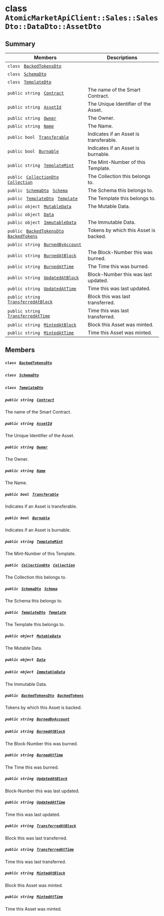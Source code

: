 # class `AtomicMarketApiClient::Sales::SalesDto::DataDto::AssetDto` 

## Summary

 Members                                | Descriptions                                
----------------------------------------|---------------------------------------------
`class ` [`BackedTokensDto`](.github/workflows/documentation/md/AtomicMarketApiClient--Sales--SalesDto--DataDto--AssetDto--BackedTokensDto.md#class_atomic_market_api_client_1_1_sales_1_1_sales_dto_1_1_data_dto_1_1_asset_dto_1_1_backed_tokens_dto)        | 
`class ` [`SchemaDto`](.github/workflows/documentation/md/AtomicMarketApiClient--Sales--SalesDto--DataDto--AssetDto--SchemaDto.md#class_atomic_market_api_client_1_1_sales_1_1_sales_dto_1_1_data_dto_1_1_asset_dto_1_1_schema_dto)        | 
`class ` [`TemplateDto`](.github/workflows/documentation/md/AtomicMarketApiClient--Sales--SalesDto--DataDto--AssetDto--TemplateDto.md#class_atomic_market_api_client_1_1_sales_1_1_sales_dto_1_1_data_dto_1_1_asset_dto_1_1_template_dto)        | 
`public string ` [`Contract`](#class_atomic_market_api_client_1_1_sales_1_1_sales_dto_1_1_data_dto_1_1_asset_dto_1a9b4baf8484b98d89513d7776a8877d0e) | The name of the Smart Contract.
`public string ` [`AssetId`](#class_atomic_market_api_client_1_1_sales_1_1_sales_dto_1_1_data_dto_1_1_asset_dto_1a0066ff0d119e607c3ec5491c7aac86ff) | The Unique Identifier of the Asset.
`public string ` [`Owner`](#class_atomic_market_api_client_1_1_sales_1_1_sales_dto_1_1_data_dto_1_1_asset_dto_1a2bb39ac02455d05833c5f88b6ddc87ee) | The Owner.
`public string ` [`Name`](#class_atomic_market_api_client_1_1_sales_1_1_sales_dto_1_1_data_dto_1_1_asset_dto_1a7ee9065718e6628dc7791b756fa6c0f9) | The Name.
`public bool ` [`Transferable`](#class_atomic_market_api_client_1_1_sales_1_1_sales_dto_1_1_data_dto_1_1_asset_dto_1ab0a2025837cfad369c22e114d1c93d42) | Indicates if an Asset is transferable.
`public bool ` [`Burnable`](#class_atomic_market_api_client_1_1_sales_1_1_sales_dto_1_1_data_dto_1_1_asset_dto_1a50c30f69b54db362be32720d5cc433bd) | Indicates if an Asset is burnable.
`public string ` [`TemplateMint`](#class_atomic_market_api_client_1_1_sales_1_1_sales_dto_1_1_data_dto_1_1_asset_dto_1a82c766587c3554c5c8b1b16e2cf29799) | The Mint-Number of this Template.
`public ` [`CollectionDto`](.github/workflows/documentation/md/AtomicMarketApiClient--Sales--SalesDto--DataDto--CollectionDto.md#class_atomic_market_api_client_1_1_sales_1_1_sales_dto_1_1_data_dto_1_1_collection_dto)` ` [`Collection`](#class_atomic_market_api_client_1_1_sales_1_1_sales_dto_1_1_data_dto_1_1_asset_dto_1ac6d9b0c1cef1d8ad020fa9b6fc1c3319) | The Collection this belongs to.
`public ` [`SchemaDto`](.github/workflows/documentation/md/AtomicMarketApiClient--Sales--SalesDto--DataDto--AssetDto--SchemaDto.md#class_atomic_market_api_client_1_1_sales_1_1_sales_dto_1_1_data_dto_1_1_asset_dto_1_1_schema_dto)` ` [`Schema`](#class_atomic_market_api_client_1_1_sales_1_1_sales_dto_1_1_data_dto_1_1_asset_dto_1ad93c55d7b2a8254b86543bda80750a31) | The Schema this belongs to.
`public ` [`TemplateDto`](.github/workflows/documentation/md/AtomicMarketApiClient--Sales--SalesDto--DataDto--AssetDto--TemplateDto.md#class_atomic_market_api_client_1_1_sales_1_1_sales_dto_1_1_data_dto_1_1_asset_dto_1_1_template_dto)` ` [`Template`](#class_atomic_market_api_client_1_1_sales_1_1_sales_dto_1_1_data_dto_1_1_asset_dto_1a8d65cc2a5ff793ff3eb7a51b7d72e43f) | The Template this belongs to.
`public object ` [`MutableData`](#class_atomic_market_api_client_1_1_sales_1_1_sales_dto_1_1_data_dto_1_1_asset_dto_1a517f1227ead52951840392f73f535a52) | The Mutable Data.
`public object ` [`Data`](#class_atomic_market_api_client_1_1_sales_1_1_sales_dto_1_1_data_dto_1_1_asset_dto_1a248bfced8a2a84c147f9b20efe3e669a) | 
`public object ` [`ImmutableData`](#class_atomic_market_api_client_1_1_sales_1_1_sales_dto_1_1_data_dto_1_1_asset_dto_1a9fed56023309e1abafab5d3a66612ffd) | The Immutable Data.
`public ` [`BackedTokensDto`](.github/workflows/documentation/md/AtomicMarketApiClient--Sales--SalesDto--DataDto--AssetDto--BackedTokensDto.md#class_atomic_market_api_client_1_1_sales_1_1_sales_dto_1_1_data_dto_1_1_asset_dto_1_1_backed_tokens_dto)` ` [`BackedTokens`](#class_atomic_market_api_client_1_1_sales_1_1_sales_dto_1_1_data_dto_1_1_asset_dto_1ace4511d1490d9905e3f19026c18dbc96) | Tokens by which this Asset is backed.
`public string ` [`BurnedByAccount`](#class_atomic_market_api_client_1_1_sales_1_1_sales_dto_1_1_data_dto_1_1_asset_dto_1aa5cda192438e7fb3d7476fd141781f01) | 
`public string ` [`BurnedAtBlock`](#class_atomic_market_api_client_1_1_sales_1_1_sales_dto_1_1_data_dto_1_1_asset_dto_1a33628aede1491a3c2ee851bc168ef66d) | The Block-Number this was burned.
`public string ` [`BurnedAtTime`](#class_atomic_market_api_client_1_1_sales_1_1_sales_dto_1_1_data_dto_1_1_asset_dto_1a664d94dbbc9b356664c27342061abbe7) | The Time this was burned.
`public string ` [`UpdatedAtBlock`](#class_atomic_market_api_client_1_1_sales_1_1_sales_dto_1_1_data_dto_1_1_asset_dto_1a6bb57b5afa05403c9d9c39296178c9ef) | Block-Number this was last updated.
`public string ` [`UpdatedAtTime`](#class_atomic_market_api_client_1_1_sales_1_1_sales_dto_1_1_data_dto_1_1_asset_dto_1a72262f869452135882a475b6636de902) | Time this was last updated.
`public string ` [`TransferredAtBlock`](#class_atomic_market_api_client_1_1_sales_1_1_sales_dto_1_1_data_dto_1_1_asset_dto_1ab2e154e0d51a36f9dd001bd6ccda4571) | Block this was last transferred.
`public string ` [`TransferredAtTime`](#class_atomic_market_api_client_1_1_sales_1_1_sales_dto_1_1_data_dto_1_1_asset_dto_1abaf0a7b245b0a4891c81c278b57898b7) | Time this was last transferred.
`public string ` [`MintedAtBlock`](#class_atomic_market_api_client_1_1_sales_1_1_sales_dto_1_1_data_dto_1_1_asset_dto_1aece51bb353a548fed2f074df53cc3dc2) | Block this Asset was minted.
`public string ` [`MintedAtTime`](#class_atomic_market_api_client_1_1_sales_1_1_sales_dto_1_1_data_dto_1_1_asset_dto_1a02bd8923fc7b1802cd28ec5286c14d0e) | Time this Asset was minted.

## Members

##### `class ` [`BackedTokensDto`](.github/workflows/documentation/md/AtomicMarketApiClient--Sales--SalesDto--DataDto--AssetDto--BackedTokensDto.md#class_atomic_market_api_client_1_1_sales_1_1_sales_dto_1_1_data_dto_1_1_asset_dto_1_1_backed_tokens_dto) 

##### `class ` [`SchemaDto`](.github/workflows/documentation/md/AtomicMarketApiClient--Sales--SalesDto--DataDto--AssetDto--SchemaDto.md#class_atomic_market_api_client_1_1_sales_1_1_sales_dto_1_1_data_dto_1_1_asset_dto_1_1_schema_dto) 

##### `class ` [`TemplateDto`](.github/workflows/documentation/md/AtomicMarketApiClient--Sales--SalesDto--DataDto--AssetDto--TemplateDto.md#class_atomic_market_api_client_1_1_sales_1_1_sales_dto_1_1_data_dto_1_1_asset_dto_1_1_template_dto) 

##### `public string ` [`Contract`](#class_atomic_market_api_client_1_1_sales_1_1_sales_dto_1_1_data_dto_1_1_asset_dto_1a9b4baf8484b98d89513d7776a8877d0e) 

The name of the Smart Contract.

##### `public string ` [`AssetId`](#class_atomic_market_api_client_1_1_sales_1_1_sales_dto_1_1_data_dto_1_1_asset_dto_1a0066ff0d119e607c3ec5491c7aac86ff) 

The Unique Identifier of the Asset.

##### `public string ` [`Owner`](#class_atomic_market_api_client_1_1_sales_1_1_sales_dto_1_1_data_dto_1_1_asset_dto_1a2bb39ac02455d05833c5f88b6ddc87ee) 

The Owner.

##### `public string ` [`Name`](#class_atomic_market_api_client_1_1_sales_1_1_sales_dto_1_1_data_dto_1_1_asset_dto_1a7ee9065718e6628dc7791b756fa6c0f9) 

The Name.

##### `public bool ` [`Transferable`](#class_atomic_market_api_client_1_1_sales_1_1_sales_dto_1_1_data_dto_1_1_asset_dto_1ab0a2025837cfad369c22e114d1c93d42) 

Indicates if an Asset is transferable.

##### `public bool ` [`Burnable`](#class_atomic_market_api_client_1_1_sales_1_1_sales_dto_1_1_data_dto_1_1_asset_dto_1a50c30f69b54db362be32720d5cc433bd) 

Indicates if an Asset is burnable.

##### `public string ` [`TemplateMint`](#class_atomic_market_api_client_1_1_sales_1_1_sales_dto_1_1_data_dto_1_1_asset_dto_1a82c766587c3554c5c8b1b16e2cf29799) 

The Mint-Number of this Template.

##### `public ` [`CollectionDto`](.github/workflows/documentation/md/AtomicMarketApiClient--Sales--SalesDto--DataDto--CollectionDto.md#class_atomic_market_api_client_1_1_sales_1_1_sales_dto_1_1_data_dto_1_1_collection_dto)` ` [`Collection`](#class_atomic_market_api_client_1_1_sales_1_1_sales_dto_1_1_data_dto_1_1_asset_dto_1ac6d9b0c1cef1d8ad020fa9b6fc1c3319) 

The Collection this belongs to.

##### `public ` [`SchemaDto`](.github/workflows/documentation/md/AtomicMarketApiClient--Sales--SalesDto--DataDto--AssetDto--SchemaDto.md#class_atomic_market_api_client_1_1_sales_1_1_sales_dto_1_1_data_dto_1_1_asset_dto_1_1_schema_dto)` ` [`Schema`](#class_atomic_market_api_client_1_1_sales_1_1_sales_dto_1_1_data_dto_1_1_asset_dto_1ad93c55d7b2a8254b86543bda80750a31) 

The Schema this belongs to.

##### `public ` [`TemplateDto`](.github/workflows/documentation/md/AtomicMarketApiClient--Sales--SalesDto--DataDto--AssetDto--TemplateDto.md#class_atomic_market_api_client_1_1_sales_1_1_sales_dto_1_1_data_dto_1_1_asset_dto_1_1_template_dto)` ` [`Template`](#class_atomic_market_api_client_1_1_sales_1_1_sales_dto_1_1_data_dto_1_1_asset_dto_1a8d65cc2a5ff793ff3eb7a51b7d72e43f) 

The Template this belongs to.

##### `public object ` [`MutableData`](#class_atomic_market_api_client_1_1_sales_1_1_sales_dto_1_1_data_dto_1_1_asset_dto_1a517f1227ead52951840392f73f535a52) 

The Mutable Data.

##### `public object ` [`Data`](#class_atomic_market_api_client_1_1_sales_1_1_sales_dto_1_1_data_dto_1_1_asset_dto_1a248bfced8a2a84c147f9b20efe3e669a) 

##### `public object ` [`ImmutableData`](#class_atomic_market_api_client_1_1_sales_1_1_sales_dto_1_1_data_dto_1_1_asset_dto_1a9fed56023309e1abafab5d3a66612ffd) 

The Immutable Data.

##### `public ` [`BackedTokensDto`](.github/workflows/documentation/md/AtomicMarketApiClient--Sales--SalesDto--DataDto--AssetDto--BackedTokensDto.md#class_atomic_market_api_client_1_1_sales_1_1_sales_dto_1_1_data_dto_1_1_asset_dto_1_1_backed_tokens_dto)` ` [`BackedTokens`](#class_atomic_market_api_client_1_1_sales_1_1_sales_dto_1_1_data_dto_1_1_asset_dto_1ace4511d1490d9905e3f19026c18dbc96) 

Tokens by which this Asset is backed.

##### `public string ` [`BurnedByAccount`](#class_atomic_market_api_client_1_1_sales_1_1_sales_dto_1_1_data_dto_1_1_asset_dto_1aa5cda192438e7fb3d7476fd141781f01) 

##### `public string ` [`BurnedAtBlock`](#class_atomic_market_api_client_1_1_sales_1_1_sales_dto_1_1_data_dto_1_1_asset_dto_1a33628aede1491a3c2ee851bc168ef66d) 

The Block-Number this was burned.

##### `public string ` [`BurnedAtTime`](#class_atomic_market_api_client_1_1_sales_1_1_sales_dto_1_1_data_dto_1_1_asset_dto_1a664d94dbbc9b356664c27342061abbe7) 

The Time this was burned.

##### `public string ` [`UpdatedAtBlock`](#class_atomic_market_api_client_1_1_sales_1_1_sales_dto_1_1_data_dto_1_1_asset_dto_1a6bb57b5afa05403c9d9c39296178c9ef) 

Block-Number this was last updated.

##### `public string ` [`UpdatedAtTime`](#class_atomic_market_api_client_1_1_sales_1_1_sales_dto_1_1_data_dto_1_1_asset_dto_1a72262f869452135882a475b6636de902) 

Time this was last updated.

##### `public string ` [`TransferredAtBlock`](#class_atomic_market_api_client_1_1_sales_1_1_sales_dto_1_1_data_dto_1_1_asset_dto_1ab2e154e0d51a36f9dd001bd6ccda4571) 

Block this was last transferred.

##### `public string ` [`TransferredAtTime`](#class_atomic_market_api_client_1_1_sales_1_1_sales_dto_1_1_data_dto_1_1_asset_dto_1abaf0a7b245b0a4891c81c278b57898b7) 

Time this was last transferred.

##### `public string ` [`MintedAtBlock`](#class_atomic_market_api_client_1_1_sales_1_1_sales_dto_1_1_data_dto_1_1_asset_dto_1aece51bb353a548fed2f074df53cc3dc2) 

Block this Asset was minted.

##### `public string ` [`MintedAtTime`](#class_atomic_market_api_client_1_1_sales_1_1_sales_dto_1_1_data_dto_1_1_asset_dto_1a02bd8923fc7b1802cd28ec5286c14d0e) 

Time this Asset was minted.

